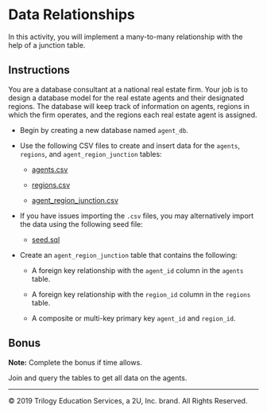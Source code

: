 # Data Relationships

In this activity, you will implement a many-to-many relationship with the help of a junction table.

## Instructions

You are a database consultant at a national real estate firm. Your job is to design a database model for the real estate agents and their designated regions. The database will keep track of information on agents, regions in which the firm operates, and the regions each real estate agent is assigned.

* Begin by creating a new database named `agent_db`.

* Use the following CSV files to create and insert data for the `agents`, `regions`, and `agent_region_junction` tables:

  * [agents.csv](Resources/agents.csv)

  * [regions.csv](Resources/regions.csv)

  * [agent_region_junction.csv](Resources/agent_region_junction.csv)

* If you have issues importing the `.csv` files, you may alternatively import the data using the following seed file:

  * [seed.sql](Unsolved/seed.sql)

* Create an `agent_region_junction` table that contains the following:

  * A foreign key relationship with the `agent_id` column in the `agents` table.

  * A foreign key relationship with the `region_id` column in the `regions` table.

  * A composite or multi-key primary key `agent_id` and `region_id`.

## Bonus

**Note:** Complete the bonus if time allows.

Join and query the tables to get all data on the agents.

---

© 2019 Trilogy Education Services, a 2U, Inc. brand. All Rights Reserved.

